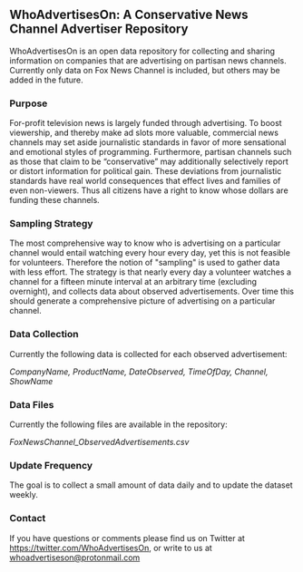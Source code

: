 ## WhoAdvertisesOn: A Conservative News Channel Advertiser Repository
WhoAdvertisesOn is an open data repository for collecting and sharing information on companies that are advertising on partisan news channels. Currently only data on Fox News Channel is included, but others may be added in the future.

### Purpose
For-profit television news is largely funded through advertising. To boost viewership, and thereby make ad slots more valuable, commercial news channels may set aside journalistic standards in favor of more sensational and emotional styles of programming. Furthermore, partisan channels such as those that claim to be “conservative” may additionally selectively report or distort information for political gain. These deviations from journalistic standards have real world consequences that effect lives and families of even non-viewers. Thus all citizens have a right to know whose dollars are funding these channels.

### Sampling Strategy
The most comprehensive way to know who is advertising on a particular channel would entail watching every hour every day, yet this is not feasible for volunteers. Therefore the notion of "sampling" is used to gather data with less effort. The strategy is that nearly every day a volunteer watches a channel for a fifteen minute interval at an arbitrary time (excluding overnight), and collects data about observed advertisements. Over time this should generate a comprehensive picture of advertising on a particular channel.

### Data Collection
Currently the following data is collected for each observed advertisement: 

*CompanyName, ProductName, DateObserved, TimeOfDay, Channel, ShowName*

### Data Files
Currently the following files are available in the repository: 

*FoxNewsChannel_ObservedAdvertisements.csv*

### Update Frequency
The goal is to collect a small amount of data daily and to update the dataset weekly.  

### Contact
If you have questions or comments please find us on Twitter at https://twitter.com/WhoAdvertisesOn, or write to us at whoadvertiseson@protonmail.com
